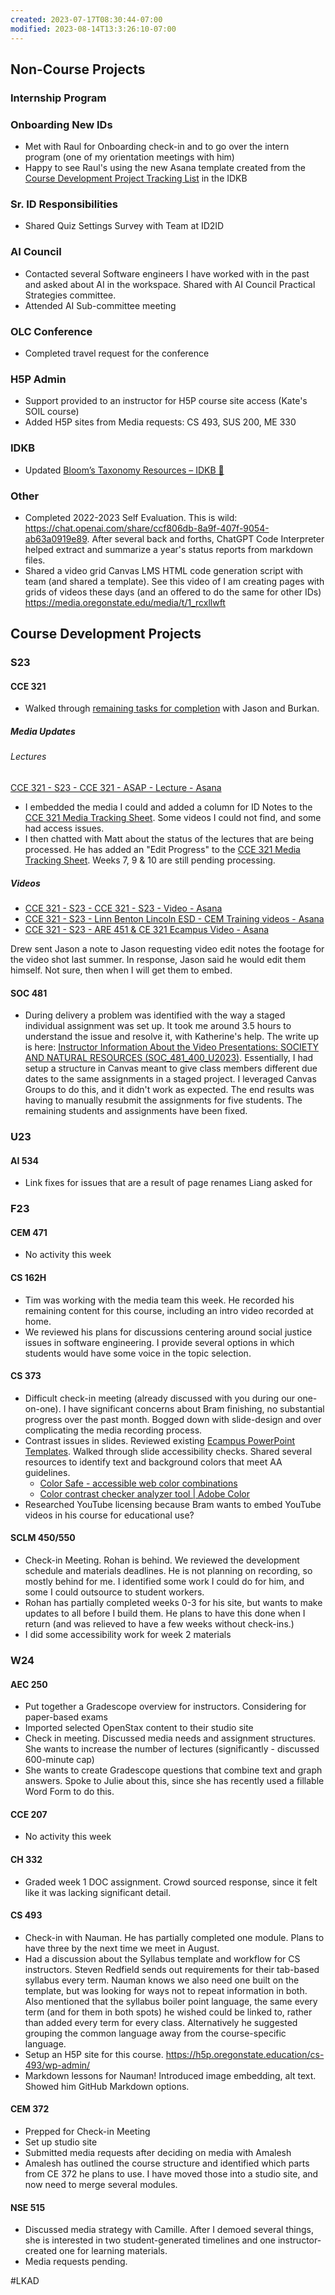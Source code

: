 ```yaml
---
created: 2023-07-17T08:30:44-07:00
modified: 2023-08-14T13:3:26:10-07:00
---
```


## Non-Course Projects

### Internship Program

### Onboarding New IDs

- Met with Raul for Onboarding check-in and to go over the intern program (one of my orientation meetings with him)
- Happy to see Raul's using the new Asana template created from the [Course Development Project Tracking List](https://idkb.oregonstate.education/knowledge-base/course-dev-task-list) in the IDKB

### Sr. ID Responsibilities

- Shared Quiz Settings Survey with Team at ID2ID


### AI Council

- Contacted several Software engineers I have worked with in the past and asked about AI in the workspace. Shared with AI Council Practical Strategies committee.
- Attended AI Sub-committee meeting

### OLC Conference

- Completed travel request for the conference

### H5P Admin

- Support provided to an instructor for H5P course site access (Kate's SOIL course)
- Added H5P sites from Media requests: CS 493, SUS 200, ME 330


### IDKB

- Updated [Bloom’s Taxonomy Resources – IDKB 🦫](https://idkb.oregonstate.education/knowledge-base/blooms-taxonomy-resources/)

### Other

- Completed 2022-2023 Self Evaluation. This is wild: https://chat.openai.com/share/ccf806db-8a9f-407f-9054-ab63a0919e89.  After several back and forths, ChatGPT Code Interpreter helped extract and summarize a year's status reports from markdown files.
- Shared a video grid Canvas LMS HTML code generation script with team (and shared a template). See this video of I am creating pages with grids of videos these days (and an offered to do the same for other IDs) https://media.oregonstate.edu/media/t/1_rcxllwft

## Course Development Projects

### S23

#### CCE 321

- Walked through [remaining tasks for completion](https://oregonstate.box.com/s/970z7aw9doi94zc8d37vrwdxlsp45ys4) with Jason and Burkan.

##### Media Updates

###### Lectures

[CCE 321 - S23 - CCE 321 - ASAP - Lecture - Asana](https://app.asana.com/0/1201910821346372/1203083553713348)

- I embedded the media I could and added a column for ID Notes to the [CCE 321 Media Tracking Sheet](https://oregonstate.box.com/s/5arqvsdnxwgihs35x088nxfceh9i3icj). Some videos I could not find, and some had access issues.
- I then chatted with Matt about the status of the lectures that are being processed. He has added an "Edit Progress" to the [CCE 321 Media Tracking Sheet](https://oregonstate.box.com/s/5arqvsdnxwgihs35x088nxfceh9i3icj). Weeks 7, 9 & 10 are still pending processing.

##### Videos

- [ CCE 321 - S23 - CCE 321 - S23 - Video - Asana](https://app.asana.com/0/1201910821346372/1201910700233102)
- [CCE 321 - S23 - Linn Benton Lincoln ESD - CEM Training videos - Asana](https://app.asana.com/0/1201910821346372/1202803021653149)
- [CCE 321 - S23 - ARE 451 & CE 321 Ecampus Video - Asana](https://app.asana.com/0/1201910821346372/1202803016597331)

Drew sent Jason a note to Jason requesting video edit notes the footage for the video shot last summer. In response, Jason said he would edit them himself. Not sure, then when I will get them to embed.

#### SOC 481

- During delivery a problem was identified with the way a staged individual assignment was set up. It took me around 3.5 hours to understand the issue and resolve it, with Katherine's help. The write up is here: [Instructor Information About the Video Presentations: SOCIETY AND NATURAL RESOURCES (SOC_481_400_U2023)](https://canvas.oregonstate.edu/courses/1926140/pages/instructor-information-about-the-video-presentations?module_item_id=23439050). Essentially, I had setup a structure in Canvas meant to give class members different due dates to the same assignments in a staged project. I leveraged Canvas Groups to do this, and it didn't work as expected. The end results was having to manually resubmit the assignments for five students. The remaining students and assignments have been fixed.

### U23

#### AI 534

- Link fixes for issues that are a result of page renames Liang asked for

### F23

#### CEM 471

- No activity this week

#### CS 162H

- Tim was working with the media team this week. He recorded his remaining content for this course, including an intro video recorded at home. 
- We reviewed his plans for discussions centering around social justice issues in software engineering. I provide several options in which students would have some voice in the topic selection. 

#### CS 373

- Difficult check-in meeting (already discussed with you during our one-on-one). I have significant concerns about Bram finishing, no substantial progress over the past month. Bogged down with slide-design and over complicating the media recording process.
- Contrast issues in slides. Reviewed existing [Ecampus PowerPoint Templates](https://oregonstate.app.box.com/v/Ecampus-Slide-Templates). Walked through slide accessibility checks. Shared several resources to identify text and background colors that meet AA guidelines.
	- [Color Safe - accessible web color combinations](http://colorsafe.co/)
	- [Color contrast checker analyzer tool | Adobe Color](https://color.adobe.com/create/color-contrast-analyzer)
- Researched YouTube licensing because Bram wants to embed YouTube videos in his course for educational use?

#### SCLM 450/550

- Check-in Meeting. Rohan is behind. We reviewed the development schedule and materials deadlines. He is not planning on recording, so mostly behind for me. I identified some work I could do for him, and some I could outsource to student workers. 
- Rohan has partially completed weeks 0-3 for his site, but wants to make updates to all before I build them. He plans to have this done when I return (and was relieved to have a few weeks without check-ins.) 
- I did some accessibility work for week 2 materials

### W24

#### AEC 250

- Put together a Gradescope overview for instructors. Considering for paper-based exams
- Imported selected OpenStax content to their studio site
- Check in meeting. Discussed media needs and assignment structures. She wants to increase the number of lectures (significantly - discussed 600-minute cap)
- She wants to create Gradescope questions that combine text and graph answers. Spoke to Julie about this, since she has recently used a fillable Word Form to do this.

#### CCE 207

- No activity this week

#### CH 332

- Graded week 1 DOC assignment. Crowd sourced response, since it felt like it was lacking significant detail.

#### CS 493

- Check-in with Nauman. He has partially completed one module. Plans to have three by the next time we meet in August.
- Had a discussion about the Syllabus template and workflow for CS instructors. Steven Redfield sends out requirements for their tab-based syllabus every term. Nauman knows we also need one built on the template, but was looking for ways not to repeat information in both. Also mentioned that the syllabus boiler point language, the same every term (and for them in both spots) he wished could be linked to, rather than added every term for every class. Alternatively he suggested grouping the common language away from the course-specific language.
- Setup an H5P site for this course. https://h5p.oregonstate.education/cs-493/wp-admin/
- Markdown lessons for Nauman! Introduced image embedding, alt text. Showed him GitHub Markdown options. 

#### CEM 372

- Prepped for Check-in Meeting
- Set up studio site
- Submitted media requests after deciding on media with Amalesh
- Amalesh has outlined the course structure and identified which parts from CE 372 he plans to use. I have moved those into a studio site, and now need to merge several modules. 

#### NSE 515

- Discussed media strategy with Camille. After I demoed several things, she is interested in two student-generated timelines and one instructor-created one for learning materials. 
- Media requests pending.

#LKAD